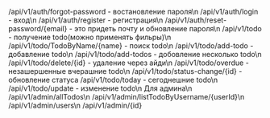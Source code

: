 /api/v1/auth/forgot-password - востановление пароля\n
/api/v1/auth/login - вход\n
/api/v1/auth/register - регистрация\n
/api/v1/auth/reset-password/{email} - это придеть почту и обновление пароля\n
/api/v1/todo - получение todo(можно применять фильры)\n
/api/v1/todo/TodoByName/{name} - поиск todo\n
/api/v1/todo/add-todo - добавление todo\n
/api/v1/todo/add-todos - добовление несколько todo\n
/api/v1/todo/delete/{id}  - удаление через айди\n
/api/v1/todo/overdue - незашершенные вчерашние todo\n
/api/v1/todo/status-change/{id} - обновление статуса
/api/v1/todo/today - сегоднешние todo\n
/api/v1/todo/update - изменение todo\n
Для админа\n
/api/v1/admin/allTodos\n
/api/v1/admin/listTodoByUsername/{userId}\n
/api/v1/admin/users\n
/api/v1/admin/{id}
